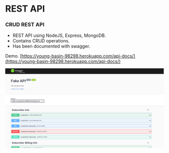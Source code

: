 # REST API

### CRUD REST API

- REST API using NodeJS, Express, MongoDB.
- Contains CRUD operations.
- Has been documented with swagger.

Demo. [https://young-basin-98298.herokuapp.com/api-docs/](https://young-basin-98298.herokuapp.com/api-docs/)

![preview img](/preview.png)
